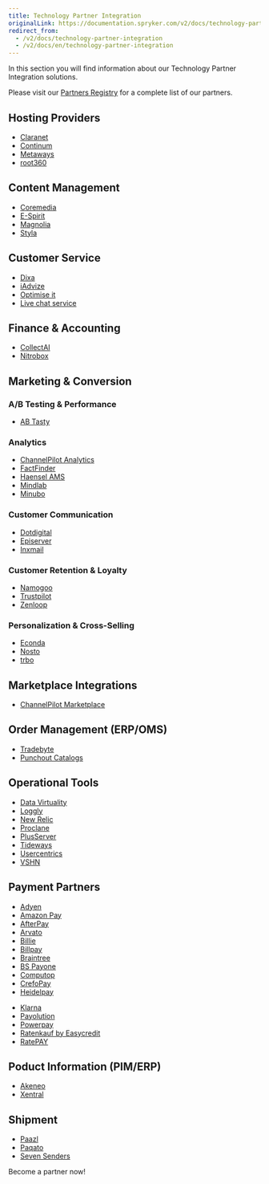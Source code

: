 ```yaml
---
title: Technology Partner Integration
originalLink: https://documentation.spryker.com/v2/docs/technology-partner-integration
redirect_from:
  - /v2/docs/technology-partner-integration
  - /v2/docs/en/technology-partner-integration
---
```


In this section you will find information about our Technology Partner Integration solutions.

Please visit our [Partners Registry](https://spryker.com/find-a-partner/) for a complete list of our partners.

##  Hosting Providers

* [Claranet](/docs/scos/dev/technology-partners/201903.0/hosting-providers/claranet.html)
* [Continum](/docs/scos/dev/technology-partners/201903.0/hosting-providers/continum.html)
* [Metaways](/docs/scos/dev/technology-partners/201903.0/hosting-providers/metaways.html)
* [root360](/docs/scos/dev/technology-partners/201903.0/hosting-providers/root-360.html)


## Content Management

<!--* [Censhare](/docs/scos/dev/technology-partners/201903.0/content-management/censhare.html)-->
* [Coremedia](/docs/scos/dev/technology-partners/201903.0/content-management/coremedia.html)
* [E-Spirit](/docs/scos/dev/technology-partners/201903.0/content-management/e-spirit.html)
* [Magnolia](/docs/scos/dev/technology-partners/201903.0/content-management/magnolia.html)
* [Styla](/docs/scos/dev/technology-partners/201903.0/content-management/styla.html)

## Customer Service

* [Dixa](/docs/scos/dev/technology-partners/201903.0/customer-service/dixa.html)
* [iAdvize](/docs/scos/dev/technology-partners/201903.0/customer-service/iadvize.html)
* [Optimise it](/docs/scos/dev/technology-partners/201903.0/customer-service/optimise-it.html)
* [Live chat service](/docs/scos/dev/technology-partners/201903.0/customer-service/live-chat-service.html)

## Finance & Accounting

* [CollectAI](/docs/scos/dev/technology-partners/201903.0/finance-and-accounting/collectai.html)
* [Nitrobox](/docs/scos/dev/technology-partners/201903.0/finance-and-accounting/nitrobox.html)

## Marketing & Conversion
### A/B Testing & Performance

* [AB Tasty](/docs/scos/dev/technology-partners/201903.0/marketing-and-conversion/ab-testing-and-performance/ab-tasty.html)
<!--* [Baqend](/docs/scos/dev/technology-partners/201903.0/marketing-and-conversion/ab-testing-and-performance/baqend.html)-->

### Analytics

* [ChannelPilot Analytics](/docs/scos/dev/technology-partners/201903.0/marketing-and-conversion/analytics/channelpilot-analytics.html)
* [FactFinder](/docs/scos/dev/technology-partners/201903.0/marketing-and-conversion/analytics/fact-finder/fact-finder.html)
* [Haensel AMS](/docs/scos/dev/technology-partners/201903.0/marketing-and-conversion/analytics/haensel-ams.html)
* [Mindlab](/docs/scos/dev/technology-partners/201903.0/marketing-and-conversion/analytics/mindlab.html)
* [Minubo](/docs/scos/dev/technology-partners/201903.0/marketing-and-conversion/analytics/minubo.html)

### Customer Communication

* [Dotdigital](/docs/scos/dev/technology-partners/201903.0/marketing-and-conversion/customer-communication/dotdigital.html)
* [Episerver](/docs/scos/dev/technology-partners/201903.0/marketing-and-conversion/customer-communication/episerver/episerver.html)
* [Inxmail](/docs/scos/dev/technology-partners/201903.0/marketing-and-conversion/customer-communication/inxmail.html)

### Customer Retention & Loyalty

* [Namogoo](https://documentation.spryker.com/v2/docs/namogoo ) 
* [Trustpilot](/docs/scos/dev/technology-partners/201903.0/marketing-and-conversion/customer-retention-and-loyalty/trustpilot.html)
* [Zenloop](/docs/scos/dev/technology-partners/201903.0/marketing-and-conversion/customer-retention-and-loyalty/zenloop.html)

### Personalization & Cross-Selling

<!--* [8Select](/docs/scos/dev/technology-partners/201903.0/marketing-and-conversion/personalization-and-cross-selling/8select.html)-->
<!--* [Contentserv](https://documentation.spryker.com/v2/docs/)-->
* [Econda](/docs/scos/dev/technology-partners/201903.0/marketing-and-conversion/personalization-and-cross-selling/econda/econda.html)
* [Nosto](/docs/scos/dev/technology-partners/201903.0/marketing-and-conversion/personalization-and-cross-selling/nosto.html)
* [trbo](/docs/scos/dev/technology-partners/201903.0/marketing-and-conversion/personalization-and-cross-selling/trbo.html)

## Marketplace Integrations

* [ChannelPilot Marketplace](/docs/scos/dev/technology-partners/201903.0/marketplace-integrations/channelpilot-marketplace.html)

## Order Management (ERP/OMS)

* [Tradebyte](/docs/scos/dev/technology-partners/201903.0/order-management-erpoms/tradebyte.html)
* [Punchout Catalogs](/docs/scos/dev/technology-partners/201903.0/order-management-erpoms/punchout-catalogs/punchout-catalogs.html)

## Operational Tools

<!--* [Common Solutions](/docs/scos/dev/technology-partners/201903.0/operational-tools-monitoring-legal-etc./common-solutions.html)-->
* [Data Virtuality](/docs/scos/dev/technology-partners/201903.0/operational-tools-monitoring-legal-etc./data-virtuality.html)
* [Loggly](/docs/scos/dev/technology-partners/201903.0/operational-tools-monitoring-legal-etc./loggly.html)
* [New Relic](/docs/scos/dev/technology-partners/201903.0/operational-tools-monitoring-legal-etc./new-relic.html)
* [Proclane](/docs/scos/dev/technology-partners/201903.0/operational-tools-monitoring-legal-etc./proclane.html)
* [PlusServer](/docs/scos/dev/technology-partners/201903.0/operational-tools-monitoring-legal-etc./plusserver.html)
* [Tideways](/docs/scos/dev/technology-partners/201903.0/operational-tools-monitoring-legal-etc./tideways.html)
* [Usercentrics](/docs/scos/dev/technology-partners/201903.0/operational-tools-monitoring-legal-etc./usercentrics.html)
* [VSHN](/docs/scos/dev/technology-partners/201903.0/operational-tools-monitoring-legal-etc./vshn.html)
<!--* [Mindcurv](/docs/scos/dev/technology-partners/201903.0/operational-tools-monitoring-legal-etc./mindcurv.html)-->
<!--* [Shopmacher](/docs/scos/dev/technology-partners/201903.0/operational-tools-monitoring-legal-etc./shopmacher.html)-->


## Payment Partners

* [Adyen](/docs/scos/dev/technology-partners/201903.0/payment-partners/adyen/adyen.html)
* [Amazon Pay](/docs/scos/dev/technology-partners/201903.0/payment-partners/amazon-pay/amazon-pay.html)
* [AfterPay](/docs/scos/dev/technology-partners/201903.0/payment-partners/afterpay/afterpay.html)
* [Arvato](/docs/scos/dev/technology-partners/201903.0/payment-partners/arvato/arvato.html)
* [Billie](/docs/scos/dev/technology-partners/201903.0/payment-partners/billie.html)
* [Billpay](/docs/scos/dev/technology-partners/201903.0/payment-partners/billpay/billpay.html) 
* [Braintree](/docs/scos/dev/technology-partners/201903.0/payment-partners/braintree/braintree.html)
* [BS Payone](/docs/scos/dev/technology-partners/201903.0/payment-partners/bs-payone/bs-payone.html)
* [Computop](/docs/scos/dev/technology-partners/201903.0/payment-partners/computop/computop.html)
* [CrefoPay](/docs/scos/dev/technology-partners/201903.0/payment-partners/crefopay/crefopay.html)
* [Heidelpay](/docs/scos/dev/technology-partners/201903.0/payment-partners/heidelpay/heidelpay.html)
<!--* [Informa Solutions](/docs/scos/dev/technology-partners/201903.0/payment-partners/informa-solutions.html)-->
* [Klarna](/docs/scos/dev/technology-partners/201903.0/payment-partners/klarna/klarna.html)
* [Payolution](/docs/scos/dev/technology-partners/201903.0/payment-partners/payolution/payolution.html)
* [Powerpay](/docs/scos/dev/technology-partners/201903.0/payment-partners/powerpay.html)
* [Ratenkauf by Easycredit](/docs/scos/dev/technology-partners/201903.0/payment-partners/ratenkauf-by-easycredit/ratenkauf-by-easycredit.html)
* [RatePAY](/docs/scos/dev/technology-partners/201903.0/payment-partners/ratepay/ratepay.html)

 ## Poduct Information (PIM/ERP)

* [Akeneo](/docs/scos/dev/technology-partners/201903.0/product-information-pimerp/akeneo/akeneo.html)
* [Xentral](/docs/scos/dev/technology-partners/201903.0/product-information-pimerp/xentral.html)
<!--* [Censhare](https://documentation.spryker.com/v2/docs/)-->
<!--* [Contentserv](/docs/scos/dev/technology-partners/201903.0/product-information-pimerp/contentserv.html)-->
<!--* [Tradebyte](/docs/scos/dev/technology-partners/201903.0/order-management-erpoms/tradebyte.html)-->

 ## Shipment

* [Paazl](/docs/scos/dev/technology-partners/201903.0/shipment/paazl.html) 
* [Paqato](/docs/scos/dev/technology-partners/201903.0/shipment/paqato.html)
* [Seven Senders](/docs/scos/dev/technology-partners/201903.0/shipment/seven-senders.html)

Become a partner now!
